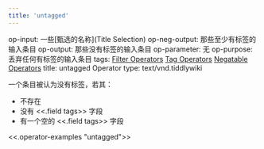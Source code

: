 ```yaml
---
title: 'untagged'
---
```


op-input: 一些[甄选的名称](Title Selection)
op-neg-output: 那些至少有标签的输入条目
op-output: 那些没有标签的输入条目
op-parameter: 无
op-purpose: 丢弃任何有标签的输入条目
tags: [Filter Operators](#Filter%20Operators) [Tag Operators](#Tag%20Operators) [Negatable Operators](#Negatable%20Operators)
title: untagged Operator
type: text/vnd.tiddlywiki

一个条目被认为没有标签，若其：

* 不存在
* 没有 <<.field tags>> 字段
* 有一个空的 <<.field tags>> 字段

<<.operator-examples "untagged">>
